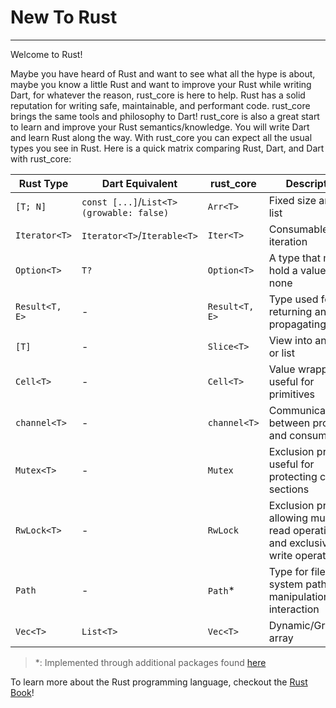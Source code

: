 # New To Rust
***
Welcome to Rust!

Maybe you have heard of Rust and want to see what all the hype is about, maybe you know a little Rust
and want to improve your Rust while writing Dart, for whatever the reason, rust_core is here to help.
Rust has a solid reputation for writing safe, maintainable, and performant code. 
rust_core brings the same tools and philosophy to Dart!
rust_core is also a great start to learn and improve your Rust semantics/knowledge. You will write Dart and learn Rust along the way.
With rust_core you can expect all the usual types you see in Rust. Here is a quick matrix
comparing Rust, Dart, and Dart with rust_core:

| Rust Type         | Dart Equivalent | rust_core | Description                                             |
|-------------------|-----------------|----------------------|---------------------------------------------------------|
| `[T; N]`          | `const [...]`/`List<T>(growable: false)` | `Arr<T>`            | Fixed size array or list                                   |
| `Iterator<T>`     | `Iterator<T>`/`Iterable<T>`   |  `Iter<T>`                  | Consumable iteration
| `Option<T>`       | `T?`            | `Option<T>`                    | A type that may hold a value or none                   |
| `Result<T, E>`    |  - | `Result<T, E>`  | Type used for returning and propagating errors|                         |
| `[T]`             | - | `Slice<T>`                    | View into an array or list                                 |
| `Cell<T>`         | - | `Cell<T>`                    | Value wrapper, useful for primitives                                  |
| `channel<T>`      | - | `channel<T>` | Communication between produces and consumers
| `Mutex<T>`      | - | `Mutex` | Exclusion primitive useful for protecting critical sections
| `RwLock<T>`      | - | `RwLock` |  Exclusion primitive allowing multiple read operations and exclusive write operations
| `Path`            | - | `Path`*  | Type for file system path manipulation and interaction
| `Vec<T>`          | `List<T>`       | `Vec<T>`                    | Dynamic/Growable array                              |

> *: Implemented through additional packages found [here](../misc/packages_built_on_rust_core.md)

To learn more about the Rust programming language, checkout the [Rust Book](https://doc.rust-lang.org/book/ch00-00-introduction.html)!